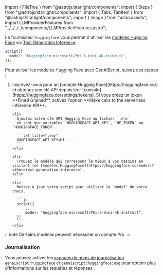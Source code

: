 import { FileTree } from "@astrojs/starlight/components";
import { Steps } from "@astrojs/starlight/components";
import { Tabs, TabItem } from "@astrojs/starlight/components";
import { Image } from "astro:assets";
import LLMProviderFeatures from "../../../../components/LLMProviderFeatures.astro";

Le fournisseur `huggingface` vous permet d'utiliser les [modèles Hugging Face](https://huggingface.co/models?other=text-generation-inference) via [Text Generation Inference](https://huggingface.co/docs/text-generation-inference/index).

```js "huggingface:"
script({
  model: "huggingface:microsoft/Phi-3-mini-4k-instruct",
});
```

Pour utiliser les modèles Hugging Face avec GenAIScript, suivez ces étapes :

<Steps>
  <ol>
    <li>
      Inscrivez-vous pour un [compte Hugging Face](https://huggingface.co/) et obtenez une clé API depuis leur [console](https://huggingface.co/settings/tokens).
      Si vous créez un token **Fined Grained**, activez l'option **Make calls to the serverless inference API**.
    </li>

    <li>
      Ajoutez votre clé API Hugging Face au fichier `.env`
      en tant que variables `HUGGINGFACE_API_KEY`, `HF_TOKEN` ou `HUGGINGFACE_TOKEN`.

      ```txt title=".env"
      HUGGINGFACE_API_KEY=hf_...
      ```
    </li>

    <li>
      Trouvez le modèle qui correspond le mieux à vos besoins en visitant les [modèles HuggingFace](https://huggingface.co/models?other=text-generation-inference).
    </li>

    <li>
      Mettez à jour votre script pour utiliser le `model` de votre choix.

      ```js
      script({
          ...
          model: "huggingface:microsoft/Phi-3-mini-4k-instruct",
      })
      ```
    </li>
  </ol>
</Steps>

:::note
Certains modèles peuvent nécessiter un compte Pro.
:::

### Journalisation

Vous pouvez activer les [espaces de noms de journalisation](../../reference/scripts/logging/) `genaiscript:huggingface` et `genaiscript:huggingface:msg` pour obtenir plus d'informations sur les requêtes et réponses :

<LLMProviderFeatures provider="huggingface" />